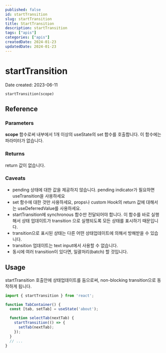 ```yaml
---
published: false
id: startTransition
slug: startTransition
title: StartTransition
description: startTransition
tags: ["apis"]
categories: ["apis"]
createdDate: 2024-01-23
updatedDate: 2024-01-23
---
```


# startTransition

Date created: 2023-06-11

```tsx
startTransition(scope)
```

## Reference
### Parameters
**scope**
함수로써 내부에서 1개 이상의 useState의 set 함수를 호출합니다.
이 함수에는 파라미터가 없습니다.

### Returns
return 값이 없습니다.

### Caveats
- pending 상태에 대한 값을 제공하지 않습니다.
  pending indicator가 필요하면 useTransition을 사용하세요
- set 함수에 대한 것만 사용하세요, props나 custom Hook의 return 값에 대해서는 useDeferredValue를 사용하세요.
- startTransition에 synchronous 함수만 전달되어야 합니다.
  이 함수를 바로 실행해서 상태 업데이트가 transition 으로 실행되도록 모든 상태를 표시하기 때문입니다.
- transition으로 표시된 상태는 다른 어떤 상태업데이트에 의해서 방해받을 수 있습니다.
- transition 업데이트는 text input에서 사용할 수 없습니다.
- 동시에 여러 transition이 있다면, 일괄처리(batch) 할 것입니다.

## Usage

startTransition 호출안에 상태업데이트를 둠으로써, non-blocking transition으로 동작하게 됩니다.
```ts
import { startTransition } from 'react';

function TabContainer() {
  const [tab, setTab] = useState('about');

  function selectTab(nextTab) {
    startTransition(() => {
      setTab(nextTab);
    });
  }
  // ...
}
```


